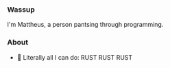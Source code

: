 ### Wassup
I'm Mattheus, a person pantsing through programming.
### About
- 🦀 Literally all I can do: RUST RUST RUST 
